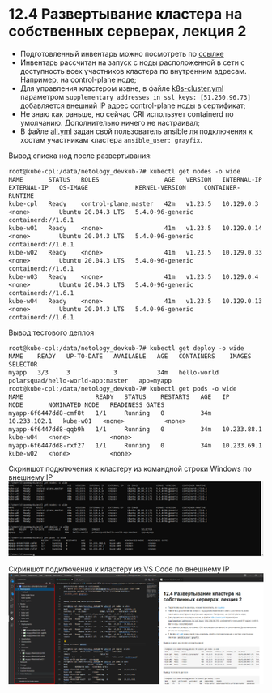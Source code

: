 # 12.4 Развертывание кластера на собственных серверах, лекция 2

- Подготовленный инвентарь можно посмотреть по [ссылке](inventory\netology) 
- Инвентарь рассчитан на запуск с ноды расположенной в сети с доступность всех участников кластера по внутренним адресам. Например, на control-plane ноде;
- Для управления кластером извне, в файле [k8s-cluster.yml](inventory\netology\group_vars\k8s_cluster\k8s-cluster.yml) параметром `supplementary_addresses_in_ssl_keys: [51.250.96.73]` добавляется внешний IP адрес control-plane ноды в сертификат;
- Не знаю как раньше, но сейчас CRI использует containerd по умолчанию. Дополнительно ничего не настраивал;
- В файле [all.yml](inventory\netology\group_vars\all\all.yml) задан свой пользователь ansible ля подключения к хостам участникам кластера `ansible_user: grayfix`.


Вывод списка нод после развертывания:
```
root@kube-cpl:/data/netology_devkub-7# kubectl get nodes -o wide
NAME       STATUS   ROLES                  AGE   VERSION   INTERNAL-IP   EXTERNAL-IP   OS-IMAGE             KERNEL-VERSION     CONTAINER-RUNTIME
kube-cpl   Ready    control-plane,master   42m   v1.23.5   10.129.0.3    <none>        Ubuntu 20.04.3 LTS   5.4.0-96-generic   containerd://1.6.1
kube-w01   Ready    <none>                 41m   v1.23.5   10.129.0.14   <none>        Ubuntu 20.04.3 LTS   5.4.0-96-generic   containerd://1.6.1
kube-w02   Ready    <none>                 41m   v1.23.5   10.129.0.33   <none>        Ubuntu 20.04.3 LTS   5.4.0-96-generic   containerd://1.6.1
kube-w03   Ready    <none>                 41m   v1.23.5   10.129.0.4    <none>        Ubuntu 20.04.3 LTS   5.4.0-96-generic   containerd://1.6.1
kube-w04   Ready    <none>                 41m   v1.23.5   10.129.0.13   <none>        Ubuntu 20.04.3 LTS   5.4.0-96-generic   containerd://1.6.1
```

Вывод тестового деплоя
```
root@kube-cpl:/data/netology_devkub-7# kubectl get deploy -o wide
NAME    READY   UP-TO-DATE   AVAILABLE   AGE   CONTAINERS    IMAGES                              SELECTOR
myapp   3/3     3            3           34m   hello-world   polarsquad/hello-world-app:master   app=myapp
root@kube-cpl:/data/netology_devkub-7# kubectl get pods -o wide
NAME                    READY   STATUS    RESTARTS   AGE   IP             NODE       NOMINATED NODE   READINESS GATES
myapp-6f6447dd8-cmf8t   1/1     Running   0          34m   10.233.102.1   kube-w01   <none>           <none>
myapp-6f6447dd8-qqb9h   1/1     Running   0          34m   10.233.88.1    kube-w04   <none>           <none>
myapp-6f6447dd8-rxf27   1/1     Running   0          34m   10.233.69.1    kube-w02   <none>           <none>
```

Скриншот подключения к кластеру из командной строки Windows по внешнему IP
![alt text](windows_cmd.png)

Скриншот подключения к кластеру из VS Code по внешнему IP
![alt text](vscode.png)
